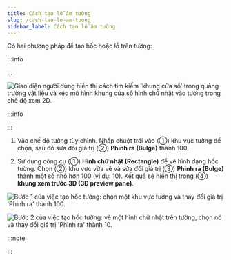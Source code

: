 ```yaml
---
title: Cách tạo lỗ âm tường
slug: /cach-tao-lo-am-tuong
sidebar_label: Cách tạo lỗ âm tường
---
```


Có hai phương pháp để tạo hốc hoặc lỗ trên tường:

:::info

:::

![Giao diện người dùng hiển thị cách tìm kiếm 'khung cửa sổ' trong quảng trường vật liệu và kéo mô hình khung cửa sổ hình chữ nhật vào tường trong chế độ xem 2D.](https://storage.googleapis.com/jegavn_kb/image_jegavn/765.1.png)

:::info

:::

1. Vào chế độ tường tùy chỉnh. Nhấp chuột trái vào (①) khu vực tường để chọn, sau đó sửa đổi giá trị (②) **Phình ra (Bulge)** thành 100.

2. Sử dụng công cụ (①) **Hình chữ nhật (Rectangle)** để vẽ hình dạng hốc tường. Chọn (②) khu vực vừa vẽ và sửa đổi giá trị (③) **Phình ra (Bulge)** thành một số nhỏ hơn 100 (ví dụ: 10). Kết quả sẽ hiển thị trong (④) **khung xem trước 3D (3D preview pane)**.

![Bước 1 của việc tạo hốc tường: chọn một khu vực tường và thay đổi giá trị 'Phình ra' thành 100.](https://storage.googleapis.com/jegavn_kb/image_jegavn/765.2.png)

![Bước 2 của việc tạo hốc tường: vẽ một hình chữ nhật trên tường, chọn nó và thay đổi giá trị 'Phình ra' thành 10.](https://storage.googleapis.com/jegavn_kb/image_jegavn/765.3.png)

:::note

:::